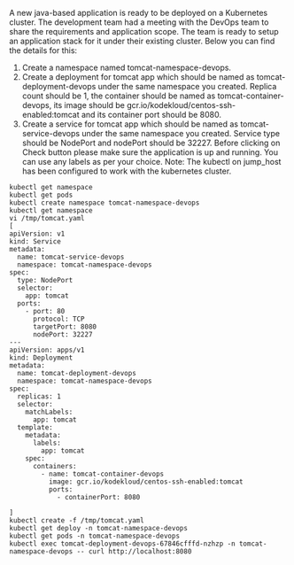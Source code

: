 A new java-based application is ready to be deployed on a Kubernetes cluster. The development team had a meeting with the DevOps team to share the requirements and application scope. The team is ready to setup an application stack for it under their existing cluster. Below you can find the details for this:
1. Create a namespace named tomcat-namespace-devops.
2. Create a deployment for tomcat app which should be named as tomcat-deployment-devops under the same namespace you created. Replica count should be 1, the container should be named as tomcat-container-devops, its image should be gcr.io/kodekloud/centos-ssh-enabled:tomcat and its container port should be 8080.
3. Create a service for tomcat app which should be named as tomcat-service-devops under the same namespace you created. Service type should be NodePort and nodePort should be 32227.
Before clicking on Check button please make sure the application is up and running.
You can use any labels as per your choice.
Note: The kubectl on jump_host has been configured to work with the kubernetes cluster.

```
kubectl get namespace
kubectl get pods
kubectl create namespace tomcat-namespace-devops
kubectl get namespace
vi /tmp/tomcat.yaml
[
apiVersion: v1
kind: Service
metadata:
  name: tomcat-service-devops
  namespace: tomcat-namespace-devops
spec:
  type: NodePort
  selector:
    app: tomcat
  ports:
    - port: 80
      protocol: TCP
      targetPort: 8080
      nodePort: 32227
---
apiVersion: apps/v1
kind: Deployment
metadata:
  name: tomcat-deployment-devops
  namespace: tomcat-namespace-devops
spec:
  replicas: 1
  selector:
    matchLabels:
      app: tomcat
  template:
    metadata:
      labels:
        app: tomcat
    spec:
      containers:
        - name: tomcat-container-devops
          image: gcr.io/kodekloud/centos-ssh-enabled:tomcat
          ports:
            - containerPort: 8080

]
kubectl create -f /tmp/tomcat.yaml
kubectl get deploy -n tomcat-namespace-devops
kubectl get pods -n tomcat-namespace-devops
kubectl exec tomcat-deployment-devops-67846cfffd-nzhzp -n tomcat-namespace-devops -- curl http://localhost:8080
```